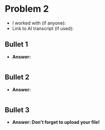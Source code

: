 # Problem 2
- I worked with (if anyone):
- Link to AI transcript (if used):


## Bullet 1
 - **Answer:**
```sql

```

## Bullet 2
- **Answer:**
```sql

```

## Bullet 3
- **Answer: Don't forget to upload your file!**
```sql

```
